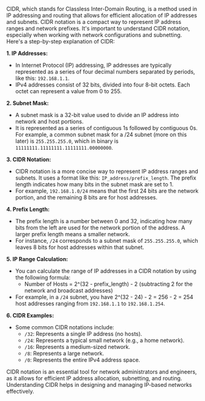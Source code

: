 CIDR, which stands for Classless Inter-Domain Routing, is a method used in IP addressing and routing that allows for efficient allocation of IP addresses and subnets. CIDR notation is a compact way to represent IP address ranges and network prefixes. It's important to understand CIDR notation, especially when working with network configurations and subnetting. Here's a step-by-step explanation of CIDR:

**1. IP Addresses:**
   - In Internet Protocol (IP) addressing, IP addresses are typically represented as a series of four decimal numbers separated by periods, like this: `192.168.1.1`.
   - IPv4 addresses consist of 32 bits, divided into four 8-bit octets. Each octet can represent a value from 0 to 255.

**2. Subnet Mask:**
   - A subnet mask is a 32-bit value used to divide an IP address into network and host portions.
   - It is represented as a series of contiguous 1s followed by contiguous 0s. For example, a common subnet mask for a /24 subnet (more on this later) is `255.255.255.0`, which in binary is `11111111.11111111.11111111.00000000`.

**3. CIDR Notation:**
   - CIDR notation is a more concise way to represent IP address ranges and subnets. It uses a format like this: `IP_address/prefix_length`. The prefix length indicates how many bits in the subnet mask are set to 1.
   - For example, `192.168.1.0/24` means that the first 24 bits are the network portion, and the remaining 8 bits are for host addresses.

**4. Prefix Length:**
   - The prefix length is a number between 0 and 32, indicating how many bits from the left are used for the network portion of the address. A larger prefix length means a smaller network.
   - For instance, `/24` corresponds to a subnet mask of `255.255.255.0`, which leaves 8 bits for host addresses within that subnet.

**5. IP Range Calculation:**
   - You can calculate the range of IP addresses in a CIDR notation by using the following formula:
     - Number of Hosts = 2^(32 - prefix_length) - 2 (subtracting 2 for the network and broadcast addresses)
   - For example, in a `/24` subnet, you have 2^(32 - 24) - 2 = 256 - 2 = 254 host addresses ranging from `192.168.1.1` to `192.168.1.254`.

**6. CIDR Examples:**
   - Some common CIDR notations include:
     - `/32`: Represents a single IP address (no hosts).
     - `/24`: Represents a typical small network (e.g., a home network).
     - `/16`: Represents a medium-sized network.
     - `/8`: Represents a large network.
     - `/0`: Represents the entire IPv4 address space.

CIDR notation is an essential tool for network administrators and engineers, as it allows for efficient IP address allocation, subnetting, and routing. Understanding CIDR helps in designing and managing IP-based networks effectively.
